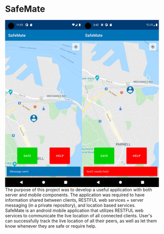 # SafeMate
<img align="right" src="demoimage.png">
The purpose of this project was to develop a useful application with both server and mobile components. The application was required to have information shared between clients, RESTFUL web services + server messaging (in a private repository), and location based services.
<br>
SafeMate is an android mobile application that utilizes RESTFUL web services to communicate the live location of all connected clients. User's can successfully track the live location of all their peers, as well as let them know whenever they are safe or require help.
